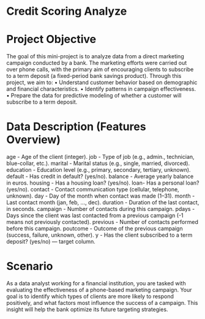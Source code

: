 # Credit Scoring Analyze

# Project Objective
The goal of this mini-project is to analyze data from a direct marketing campaign conducted by a bank. The marketing efforts were carried out over phone calls, with the primary aim of encouraging clients to subscribe to a term deposit (a fixed-period bank savings product).
Through this project, we aim to:
•	Understand customer behavior based on demographic and financial characteristics.
•	Identify patterns in campaign effectiveness.
•	Prepare the data for predictive modeling of whether a customer will subscribe to a term deposit.

# Data Description (Features Overview)

age	- Age of the client (integer).
job -	Type of job (e.g., admin., technician, blue-collar, etc.).
marital	- Marital status (e.g., single, married, divorced).
education	- Education level (e.g., primary, secondary, tertiary, unknown).
default	- Has credit in default? (yes/no).
balance	- Average yearly balance in euros.
housing	- Has a housing loan? (yes/no).
loan- Has a personal loan? (yes/no).
contact	- Contact communication type (cellular, telephone, unknown).
day	- Day of the month when contact was made (1–31).
month	- Last contact month (jan, feb, ..., dec).
duration - Duration of the last contact, in seconds.
campaign	- Number of contacts during this campaign.
pdays	- Days since the client was last contacted from a previous campaign (-1 means not previously contacted).
previous	- Number of contacts performed before this campaign.
poutcome	- Outcome of the previous campaign (success, failure, unknown, other).
y	- Has the client subscribed to a term deposit? (yes/no) — target column.

# Scenario
As a data analyst working for a financial institution, you are tasked with evaluating the effectiveness of a phone-based marketing campaign. Your goal is to identify which types of clients are more likely to respond positively, and what factors most influence the success of a campaign. This insight will help the bank optimize its future targeting strategies.
